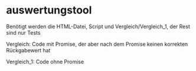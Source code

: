 # auswertungstool

Benötigt werden die HTML-Datei, Script und Vergleich/Vergleich_1, der Rest sind nur Tests


Vergleich: Code mit Promise, der aber nach dem Promise keinen korrekten Rückgabewert hat


Vergleich_1: Code ohne Promise
